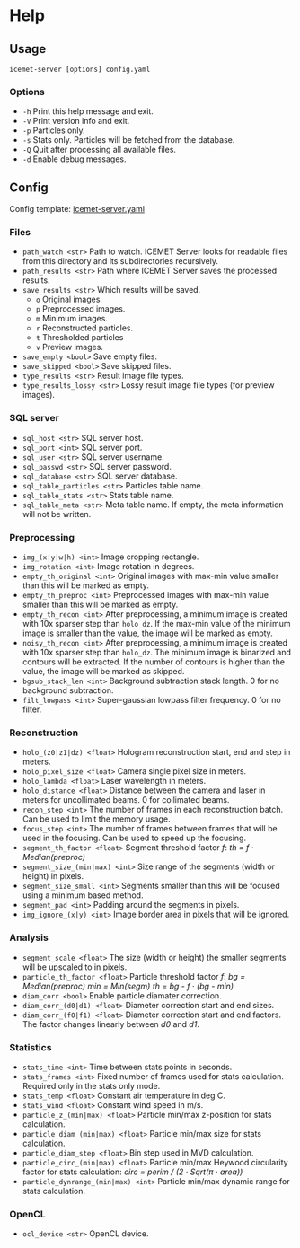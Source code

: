 # Help
## Usage
`icemet-server [options] config.yaml`

### Options
- `-h` Print this help message and exit.
- `-V` Print version info and exit.
- `-p` Particles only.
- `-s` Stats only. Particles will be fetched from the database.
- `-Q` Quit after processing all available files.
- `-d` Enable debug messages.

## Config
Config template: [icemet-server.yaml](etc/icemet-server.yaml)

### Files
- `path_watch <str>` Path to watch. ICEMET Server looks for readable files from this directory and its subdirectories recursively.
- `path_results <str>` Path where ICEMET Server saves the processed results.
- `save_results <str>` Which results will be saved.
  - `o` Original images.
  - `p` Preprocessed images.
  - `m` Minimum images.
  - `r` Reconstructed particles.
  - `t` Thresholded particles
  - `v` Preview images.
- `save_empty <bool>` Save empty files.
- `save_skipped <bool>` Save skipped files.
- `type_results <str>` Result image file types.
- `type_results_lossy <str>` Lossy result image file types (for preview images).

### SQL server
- `sql_host <str>` SQL server host.
- `sql_port <int>` SQL server port.
- `sql_user <str>` SQL server username.
- `sql_passwd <str>` SQL server password.
- `sql_database <str>` SQL server database.
- `sql_table_particles <str>` Particles table name.
- `sql_table_stats <str>` Stats table name.
- `sql_table_meta <str>` Meta table name. If empty, the meta information will not be written.

###  Preprocessing
- `img_(x|y|w|h) <int>` Image cropping rectangle.
- `img_rotation <int>` Image rotation in degrees.
- `empty_th_original <int>` Original images with max-min value smaller than this will be marked as empty.
- `empty_th_preproc <int>` Preprocessed images with max-min value smaller than this will be marked as empty.
- `empty_th_recon <int>` After preprocessing, a minimum image is created with 10x sparser step than `holo_dz`. If the max-min value of the minimum image is smaller than the value, the image will be marked as empty.
- `noisy_th_recon <int>` After preprocessing, a minimum image is created with 10x sparser step than `holo_dz`. The minimum image is binarized and contours will be extracted. If the number of contours is higher than the value, the image will be marked as skipped.
- `bgsub_stack_len <int>` Background subtraction stack length. 0 for no background subtraction.
- `filt_lowpass <int>` Super-gaussian lowpass filter frequency. 0 for no filter.

### Reconstruction
 - `holo_(z0|z1|dz) <float>` Hologram reconstruction start, end and step in meters.
 - `holo_pixel_size <float>` Camera single pixel size in meters.
 - `holo_lambda <float>` Laser wavelength in meters.
 - `holo_distance <float>` Distance between the camera and laser in meters for uncollimated beams. 0 for collimated beams.
 - `recon_step <int>` The number of frames in each reconstruction batch. Can be used to limit the memory usage.
 - `focus_step <int>` The number of frames between frames that will be used in the focusing. Can be used to speed up the focusing.
 - `segment_th_factor <float>` Segment threshold factor *f*:
*th = f · Median(preproc)*
 - `segment_size_(min|max) <int>` Size range of the segments (width or height) in pixels.
 - `segment_size_small <int>` Segments smaller than this will be focused using a minimum based method.
 - `segment_pad <int>` Padding around the segments in pixels.
 - `img_ignore_(x|y) <int>` Image border area in pixels that will be ignored.

### Analysis
 - `segment_scale <float>` The size (width or height) the smaller segments will be upscaled to in pixels.
 - `particle_th_factor <float>` Particle threshold factor *f*:
*bg = Median(preproc)*
*min = Min(segm)*
*th = bg - f · (bg - min)*
 - `diam_corr <bool>` Enable particle diamater correction.
 - `diam_corr_(d0|d1) <float>` Diameter correction start and end sizes.
 - `diam_corr_(f0|f1) <float>` Diameter correction start and end factors. The factor changes linearly between *d0* and *d1*.

### Statistics
 - `stats_time <int>` Time between stats points in seconds.
 - `stats_frames <int>` Fixed number of frames used for stats calculation. Required only in the stats only mode.
 - `stats_temp <float>` Constant air temperature in deg C.
 - `stats_wind <float>` Constant wind speed in m/s.
 - `particle_z_(min|max) <float>` Particle min/max z-position for stats calculation.
 - `particle_diam_(min|max) <float>` Particle min/max size for stats calculation.
 - `particle_diam_step <float>` Bin step used in MVD calculation.
 - `particle_circ_(min|max) <float>` Particle min/max Heywood circularity factor for stats calculation:
*circ = perim / (2 · Sqrt(π · area))*
 - `particle_dynrange_(min|max) <int>` Particle min/max dynamic range for stats calculation.

### OpenCL
 - `ocl_device <str>` OpenCL device.
